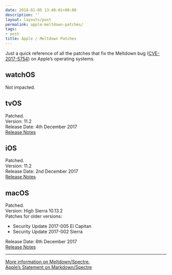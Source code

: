 ```yaml
---
date: 2018-01-05 13:40:01+00:00
description: ''
layout: layouts/post
permalink: apple-meltdown-patches/
tags:
- post
title: Apple / Meltdown Patches
---
```


<p>Just a quick reference of all the patches that fix the Meltdown bug (<a href="https://cve.mitre.org/cgi-bin/cvename.cgi?name=CVE-2017-5754">CVE-2017-5754</a>) on Apple’s operating systems.</p>
<p><h2>watchOS</h2>
<p>
Not impacted.</p>
<p><h2>tvOS</h2>
<p>
Patched.<br />
Version: 11.2<br />
Release Date: 4th December 2017<br />
<a href="https://support.apple.com/en-gb/HT208327">Release Notes</a></p>
<p><h2>iOS</h2>
<p>
Patched.<br />
Version: 11.2<br />
Release Date: 2nd December 2017<br />
<a href="https://support.apple.com/en-gb/HT208334">Release Notes</a></p>
<p><h2>macOS</h2>
<p>
Patched.<br />
Version: High Sierra 10.13.2<br />
Patches for older versions:</p>
<ul>
<li>Security Update 2017-005 El Capitan</li>
<li>Security Update 2017-002 Sierra</li>
</ul>
<p>Release Date: 6th December 2017<br />
<a href="https://support.apple.com/en-gb/HT208331">Release Notes</a></p>
<hr />
<p><a href="https://meltdownattack.com">More information on Meltdown/Spectre.</a><br />
<a href="https://support.apple.com/en-us/HT208394">Apple’s Statement on Markdown/Spectre</a></p>